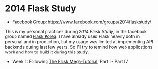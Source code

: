 2014 Flask Study
================

* Facebook Group: <https://www.facebook.com/groups/2014flaskstudy/>


This is my personal practices during *2014 Flask Study*, in the facebook group named [Flask Korea][]. I have already used Flask heavily both in personal and in production, but my usage was limited at implementing API backends during last few years. So I'll try to remind how web applications work and how to build it during this study.


[Flask Korea]: https://www.facebook.com/groups/flask/


* Week 1: Following [The Flask Mega-Tutorial][], Part I - Part IV


[The Flask Mega-Tutorial]: http://blog.miguelgrinberg.com/post/the-flask-mega-tutorial-part-i-hello-world
